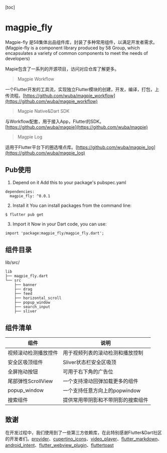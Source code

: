 [toc]

# magpie_fly

Magpie-fly 是58集体出品组件库，封装了多种常用组件，以满足开发者需求。(Magpie-fly is a component library produced by 58 Group, which encapsulates a variety of common components to meet the needs of developers)

Mapie包含了一系列的开源项目，访问对应仓库了解更多。

> Magpie Workflow

一个Flutter开发的工具流，实现独立Flutter模块的创建，开发，编译，打包，上传流程。[https://github.com/wuba/magpie_workflow](https://github.com/wuba/magpie_workflow)

> Magpie Native&Dart SDK

与Workflow配套，用于接入App，Flutter的SDK。[https://github.com/wuba/magpie](https://github.com/wuba/magpie)

> Magpie Log

适用于Flutter平台下的圈选埋点库。[https://github.com/wuba/magpie_log](https://github.com/wuba/magpie_log)

## Pub使用

1. Depend on it
Add this to your package's pubspec.yaml
```
dependencies:
  magpie_fly: ^0.0.1
```

2. Install it
You can install packages from the command line:
```
$ flutter pub get
```

3. Import it
Now in your Dart code, you can use:
```
import 'package:magpie_fly/magpie_fly.dart';
```

## 组件目录
lib/src/
```
lib
├── magpie_fly.dart
└── src
    ├── banner
    ├── drag
    ├── feed
    ├── horizontal_scroll
    ├── popup_window
    ├── search_input
    ├── sliver
```

## 组件清单

| 组件                 | 说明                                          |
| -------------------- | --------------------------------------------- |
| 视频滚动检测播放控件 | 用于视频列表的滚动检测和播放控制 |
| 安全区吸顶组件 | Sliver状态栏安全区吸顶 |
| 全屏拖动按钮 | 可用于右下角的广告位 |
| 尾部弹性ScrollView | 一个支持滑动回弹加载更多的组件 |
| popup_window | 一个支持任意方向上的popwindow |
| 搜索组件 | 提供常用带阴影和不带阴影的搜索组件 |



## 致谢
在开发过程中，我们使用到了一些第三方依赖库，在此特别感谢Flutter&Dart社区的开发者们。[provider](https://pub.dev/packages/provider)、[cupertino_icons](https://pub.dev/packages/cupertino_icons)、[video_player](https://pub.dev/packages/video_player)、[flutter_markdown](https://pub.dev/packages/flutter_markdown)、[android_intent](https://pub.dev/packages/android_intent)、[flutter_webview_plugin](https://pub.dev/packages/flutter_webview_plugin)、[fluttertoast](https://pub.dev/packages/fluttertoast)
